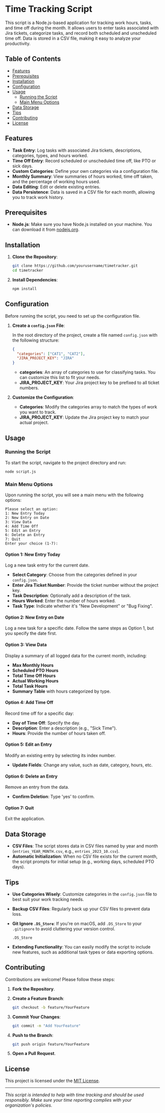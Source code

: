 # Time Tracking Script

This script is a Node.js-based application for tracking work hours, tasks, and time off during the month. It allows users to enter tasks associated with Jira tickets, categorize tasks, and record both scheduled and unscheduled time off. Data is stored in a CSV file, making it easy to analyze your productivity.

## Table of Contents

- [Features](#features)
- [Prerequisites](#prerequisites)
- [Installation](#installation)
- [Configuration](#configuration)
- [Usage](#usage)
  - [Running the Script](#running-the-script)
  - [Main Menu Options](#main-menu-options)
- [Data Storage](#data-storage)
- [Tips](#tips)
- [Contributing](#contributing)
- [License](#license)

## Features

- **Task Entry**: Log tasks with associated Jira tickets, descriptions, categories, types, and hours worked.
- **Time Off Entry**: Record scheduled or unscheduled time off, like PTO or sick days.
- **Custom Categories**: Define your own categories via a configuration file.
- **Monthly Summary**: View summaries of hours worked, time off taken, and the percentage of working hours used.
- **Data Editing**: Edit or delete existing entries.
- **Data Persistence**: Data is saved in a CSV file for each month, allowing you to track work history.

## Prerequisites

- **Node.js**: Make sure you have Node.js installed on your machine. You can download it from [nodejs.org](https://nodejs.org/).

## Installation

1. **Clone the Repository**:

   ```bash
   git clone https://github.com/yourusername/timetracker.git
   cd timetracker
   ```

2. **Install Dependencies**:

   ```bash
   npm install
   ```

## Configuration

Before running the script, you need to set up the configuration file.

1. **Create a `config.json` File**:

   In the root directory of the project, create a file named `config.json` with the following structure:

   ```json
   {
     "categories": ["CAT1", "CAT2"],
     "JIRA_PROJECT_KEY": "JIRA"
   }
   ```

   - **categories**: An array of categories to use for classifying tasks. You can customize this list to fit your needs.
   - **JIRA_PROJECT_KEY**: Your Jira project key to be prefixed to all ticket numbers.

2. **Customize the Configuration**:
   - **Categories**: Modify the categories array to match the types of work you want to track.
   - **JIRA_PROJECT_KEY**: Update the Jira project key to match your actual project.

## Usage

### Running the Script

To start the script, navigate to the project directory and run:

```bash
node script.js
```

### Main Menu Options

Upon running the script, you will see a main menu with the following options:

```
Please select an option:
1: New Entry Today
2: New Entry on Date
3: View Data
4: Add Time Off
5: Edit an Entry
6: Delete an Entry
7: Quit
Enter your choice (1-7):
```

#### Option 1: New Entry Today
Log a new task entry for the current date.

- **Select Category**: Choose from the categories defined in your `config.json`.
- **Enter Jira Ticket Number**: Provide the ticket number without the project key.
- **Task Description**: Optionally add a description of the task.
- **Hours Worked**: Enter the number of hours worked.
- **Task Type**: Indicate whether it's "New Development" or "Bug Fixing".

#### Option 2: New Entry on Date
Log a new task for a specific date. Follow the same steps as Option 1, but you specify the date first.

#### Option 3: View Data
Display a summary of all logged data for the current month, including:

- **Max Monthly Hours**
- **Scheduled PTO Hours**
- **Total Time Off Hours**
- **Actual Working Hours**
- **Total Task Hours**
- **Summary Table** with hours categorized by type.

#### Option 4: Add Time Off
Record time off for a specific day:
- **Day of Time Off**: Specify the day.
- **Description**: Enter a description (e.g., "Sick Time").
- **Hours**: Provide the number of hours taken off.

#### Option 5: Edit an Entry
Modify an existing entry by selecting its index number.
- **Update Fields**: Change any value, such as date, category, hours, etc.

#### Option 6: Delete an Entry
Remove an entry from the data.
- **Confirm Deletion**: Type 'yes' to confirm.

#### Option 7: Quit
Exit the application.

## Data Storage

- **CSV Files**: The script stores data in CSV files named by year and month (`entries_YEAR_MONTH.csv`, e.g., `entries_2023_10.csv`).
- **Automatic Initialization**: When no CSV file exists for the current month, the script prompts for initial setup (e.g., working days, scheduled PTO days).

## Tips

- **Use Categories Wisely**: Customize categories in the `config.json` file to best suit your work tracking needs.
- **Backup CSV Files**: Regularly back up your CSV files to prevent data loss.
- **Git Ignore `.DS_Store`**: If you're on macOS, add `.DS_Store` to your `.gitignore` to avoid cluttering your version control.

  ```gitignore
  .DS_Store
  ```

- **Extending Functionality**: You can easily modify the script to include new features, such as additional task types or data exporting options.

## Contributing

Contributions are welcome! Please follow these steps:

1. **Fork the Repository**.
2. **Create a Feature Branch**:

   ```bash
   git checkout -b feature/YourFeature
   ```

3. **Commit Your Changes**:

   ```bash
   git commit -m "Add YourFeature"
   ```

4. **Push to the Branch**:

   ```bash
   git push origin feature/YourFeature
   ```

5. **Open a Pull Request**.

## License

This project is licensed under the [MIT License](LICENSE).

---

*This script is intended to help with time tracking and should be used responsibly. Make sure your time reporting complies with your organization's policies.*


